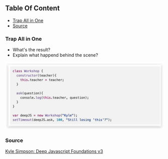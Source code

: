 <!-- START doctoc generated TOC please keep comment here to allow auto update -->
<!-- DON'T EDIT THIS SECTION, INSTEAD RE-RUN doctoc TO UPDATE -->
## Table Of Content

- [Trap All in One](#trap-all-in-one)
- [Source](#source)

<!-- END doctoc generated TOC please keep comment here to allow auto update -->

### Trap All in One
- What's the result?
- Explain what happend behind the scene?
<div style="text-align:center; margin:auto"><img src="img/2019-11-24-23-13-33.png"></div>

### Source
[Kyle Simpson: Deep Javascript Foundations v3](https://frontendmasters.com/courses/deep-javascript-v3/)